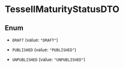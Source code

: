 

# TessellMaturityStatusDTO

## Enum


* `DRAFT` (value: `"DRAFT"`)

* `PUBLISHED` (value: `"PUBLISHED"`)

* `UNPUBLISHED` (value: `"UNPUBLISHED"`)



